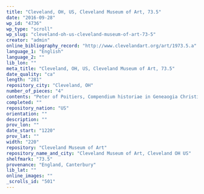 ```yaml
---
title: "Cleveland, OH, US, Cleveland Museum of Art, 73.5"
date: "2016-09-28"
wp_id: "4736"
wp_type: "scroll"
wp_slug: "cleveland-oh-us-cleveland-museum-of-art-73-5"
creator: "admin"
online_bibliography_record: "http://www.clevelandart.org/art/1973.5.a"
language_1: "English"
language_2: ""
lib_lon: ""
meta_title: "Cleveland, OH, US, Cleveland Museum of Art, 73.5"
date_quality: "ca"
length: "281"
repository_city: "Cleveland, OH"
number_of_pieces: "4"
contents: "Peter of Poitiers, Compendium historiae in Geneaogia Christi."
completed: ""
repository_nation: "US"
orientation: ""
description: ""
prov_lon: ""
date_start: "1220"
prov_lat: ""
width: "220"
repository: "Cleveland Museum of Art"
repository_name_and_city: "Cleveland Museum of Art, Cleveland OH US"
shelfmark: "73.5"
provenance: "England, Canterbury"
lib_lat: ""
online_images: ""
_scrolls_id: "501"
---
```



